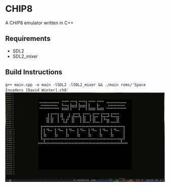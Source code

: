 # CHIP8
A CHIP8 emulator written in C++

## Requirements
- SDL2
- SDL2_mixer

## Build Instructions
`g++ main.cpp -o main -lSDL2 -lSDL2_mixer && ./main roms/'Space Invaders [David Winter].ch8'`
![alt screenshot](2021-11-30-202550_1366x768_scrot.png)
